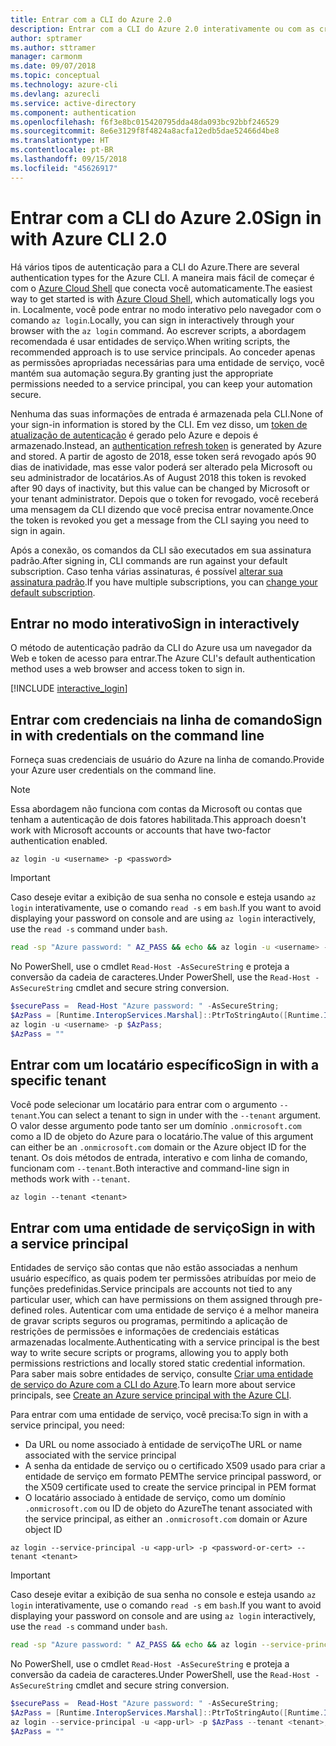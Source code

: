 ```yaml
---
title: Entrar com a CLI do Azure 2.0
description: Entrar com a CLI do Azure 2.0 interativamente ou com as credenciais locais
author: sptramer
ms.author: sttramer
manager: carmonm
ms.date: 09/07/2018
ms.topic: conceptual
ms.technology: azure-cli
ms.devlang: azurecli
ms.service: active-directory
ms.component: authentication
ms.openlocfilehash: f6f3e8bc015420795dda48da093bc92bbf246529
ms.sourcegitcommit: 8e6e3129f8f4824a8acfa12edb5dae52466d4be8
ms.translationtype: HT
ms.contentlocale: pt-BR
ms.lasthandoff: 09/15/2018
ms.locfileid: "45626917"
---
```

# <a name="sign-in-with-azure-cli-20"></a><span data-ttu-id="2657d-103">Entrar com a CLI do Azure 2.0</span><span class="sxs-lookup"><span data-stu-id="2657d-103">Sign in with Azure CLI 2.0</span></span>

<span data-ttu-id="2657d-104">Há vários tipos de autenticação para a CLI do Azure.</span><span class="sxs-lookup"><span data-stu-id="2657d-104">There are several authentication types for the Azure CLI.</span></span> <span data-ttu-id="2657d-105">A maneira mais fácil de começar é com o [Azure Cloud Shell](/azure/cloud-shell/overview) que conecta você automaticamente.</span><span class="sxs-lookup"><span data-stu-id="2657d-105">The easiest way to get started is with [Azure Cloud Shell](/azure/cloud-shell/overview), which automatically logs you in.</span></span> <span data-ttu-id="2657d-106">Localmente, você pode entrar no modo interativo pelo navegador com o comando `az login`.</span><span class="sxs-lookup"><span data-stu-id="2657d-106">Locally, you can sign in interactively through your browser with the `az login` command.</span></span> <span data-ttu-id="2657d-107">Ao escrever scripts, a abordagem recomendada é usar entidades de serviço.</span><span class="sxs-lookup"><span data-stu-id="2657d-107">When writing scripts, the recommended approach is to use service principals.</span></span> <span data-ttu-id="2657d-108">Ao conceder apenas as permissões apropriadas necessárias para uma entidade de serviço, você mantém sua automação segura.</span><span class="sxs-lookup"><span data-stu-id="2657d-108">By granting just the appropriate permissions needed to a service principal, you can keep your automation secure.</span></span>

<span data-ttu-id="2657d-109">Nenhuma das suas informações de entrada é armazenada pela CLI.</span><span class="sxs-lookup"><span data-stu-id="2657d-109">None of your sign-in information is stored by the CLI.</span></span> <span data-ttu-id="2657d-110">Em vez disso, um [token de atualização de autenticação](https://docs.microsoft.com/en-us/azure/active-directory/develop/v1-id-and-access-tokens#refresh-tokens) é gerado pelo Azure e depois é armazenado.</span><span class="sxs-lookup"><span data-stu-id="2657d-110">Instead, an [authentication refresh token](https://docs.microsoft.com/en-us/azure/active-directory/develop/v1-id-and-access-tokens#refresh-tokens) is generated by Azure and stored.</span></span> <span data-ttu-id="2657d-111">A partir de agosto de 2018, esse token será revogado após 90 dias de inatividade, mas esse valor poderá ser alterado pela Microsoft ou seu administrador de locatários.</span><span class="sxs-lookup"><span data-stu-id="2657d-111">As of August 2018 this token is revoked after 90 days of inactivity, but this value can be changed by Microsoft or your tenant administrator.</span></span> <span data-ttu-id="2657d-112">Depois que o token for revogado, você receberá uma mensagem da CLI dizendo que você precisa entrar novamente.</span><span class="sxs-lookup"><span data-stu-id="2657d-112">Once the token is revoked you get a message from the CLI saying you need to sign in again.</span></span>

<span data-ttu-id="2657d-113">Após a conexão, os comandos da CLI são executados em sua assinatura padrão.</span><span class="sxs-lookup"><span data-stu-id="2657d-113">After signing in, CLI commands are run against your default subscription.</span></span> <span data-ttu-id="2657d-114">Caso tenha várias assinaturas, é possível [alterar sua assinatura padrão](manage-azure-subscriptions-azure-cli.md).</span><span class="sxs-lookup"><span data-stu-id="2657d-114">If you have multiple subscriptions, you can [change your default subscription](manage-azure-subscriptions-azure-cli.md).</span></span>

## <a name="sign-in-interactively"></a><span data-ttu-id="2657d-115">Entrar no modo interativo</span><span class="sxs-lookup"><span data-stu-id="2657d-115">Sign in interactively</span></span>

<span data-ttu-id="2657d-116">O método de autenticação padrão da CLI do Azure usa um navegador da Web e token de acesso para entrar.</span><span class="sxs-lookup"><span data-stu-id="2657d-116">The Azure CLI's default authentication method uses a web browser and access token to sign in.</span></span>

[!INCLUDE [interactive_login](includes/interactive-login.md)]

## <a name="sign-in-with-credentials-on-the-command-line"></a><span data-ttu-id="2657d-117">Entrar com credenciais na linha de comando</span><span class="sxs-lookup"><span data-stu-id="2657d-117">Sign in with credentials on the command line</span></span>

<span data-ttu-id="2657d-118">Forneça suas credenciais de usuário do Azure na linha de comando.</span><span class="sxs-lookup"><span data-stu-id="2657d-118">Provide your Azure user credentials on the command line.</span></span>

> [!Note]
> <span data-ttu-id="2657d-119">Essa abordagem não funciona com contas da Microsoft ou contas que tenham a autenticação de dois fatores habilitada.</span><span class="sxs-lookup"><span data-stu-id="2657d-119">This approach doesn't work with Microsoft accounts or accounts that have two-factor authentication enabled.</span></span>

```azurecli
az login -u <username> -p <password>
```

> [!IMPORTANT]
> <span data-ttu-id="2657d-120">Caso deseje evitar a exibição de sua senha no console e esteja usando `az login` interativamente, use o comando `read -s` em `bash`.</span><span class="sxs-lookup"><span data-stu-id="2657d-120">If you want to avoid displaying your password on console and are using `az login` interactively, use the `read -s` command under `bash`.</span></span>
>
> ```bash
> read -sp "Azure password: " AZ_PASS && echo && az login -u <username> -p $AZ_PASS
> ```
>
> <span data-ttu-id="2657d-121">No PowerShell, use o cmdlet `Read-Host -AsSecureString` e proteja a conversão da cadeia de caracteres.</span><span class="sxs-lookup"><span data-stu-id="2657d-121">Under PowerShell, use the `Read-Host -AsSecureString` cmdlet and secure string conversion.</span></span>
>
> ```powershell
> $securePass =  Read-Host "Azure password: " -AsSecureString;
> $AzPass = [Runtime.InteropServices.Marshal]::PtrToStringAuto([Runtime.InteropServices.Marshal]::SecureStringToBSTR($securePass));
> az login -u <username> -p $AzPass;
> $AzPass = ""
> ```

## <a name="sign-in-with-a-specific-tenant"></a><span data-ttu-id="2657d-122">Entrar com um locatário específico</span><span class="sxs-lookup"><span data-stu-id="2657d-122">Sign in with a specific tenant</span></span>

<span data-ttu-id="2657d-123">Você pode selecionar um locatário para entrar com o argumento `--tenant`.</span><span class="sxs-lookup"><span data-stu-id="2657d-123">You can select a tenant to sign in under with the `--tenant` argument.</span></span> <span data-ttu-id="2657d-124">O valor desse argumento pode tanto ser um domínio `.onmicrosoft.com` como a ID de objeto do Azure para o locatário.</span><span class="sxs-lookup"><span data-stu-id="2657d-124">The value of this argument can either be an `.onmicrosoft.com` domain or the Azure object ID for the tenant.</span></span> <span data-ttu-id="2657d-125">Os dois métodos de entrada, interativo e com linha de comando, funcionam com `--tenant`.</span><span class="sxs-lookup"><span data-stu-id="2657d-125">Both interactive and command-line sign in methods work with `--tenant`.</span></span>

```azurecli
az login --tenant <tenant>
```

## <a name="sign-in-with-a-service-principal"></a><span data-ttu-id="2657d-126">Entrar com uma entidade de serviço</span><span class="sxs-lookup"><span data-stu-id="2657d-126">Sign in with a service principal</span></span>

<span data-ttu-id="2657d-127">Entidades de serviço são contas que não estão associadas a nenhum usuário específico, as quais podem ter permissões atribuídas por meio de funções predefinidas.</span><span class="sxs-lookup"><span data-stu-id="2657d-127">Service principals are accounts not tied to any particular user, which can have permissions on them assigned through pre-defined roles.</span></span> <span data-ttu-id="2657d-128">Autenticar com uma entidade de serviço é a melhor maneira de gravar scripts seguros ou programas, permitindo a aplicação de restrições de permissões e informações de credenciais estáticas armazenadas localmente.</span><span class="sxs-lookup"><span data-stu-id="2657d-128">Authenticating with a service principal is the best way to write secure scripts or programs, allowing you to apply both permissions restrictions and locally stored static credential information.</span></span> <span data-ttu-id="2657d-129">Para saber mais sobre entidades de serviço, consulte [Criar uma entidade de serviço do Azure com a CLI do Azure](create-an-azure-service-principal-azure-cli.md).</span><span class="sxs-lookup"><span data-stu-id="2657d-129">To learn more about service principals, see [Create an Azure service principal with the Azure CLI](create-an-azure-service-principal-azure-cli.md).</span></span>

<span data-ttu-id="2657d-130">Para entrar com uma entidade de serviço, você precisa:</span><span class="sxs-lookup"><span data-stu-id="2657d-130">To sign in with a service principal, you need:</span></span>

* <span data-ttu-id="2657d-131">Da URL ou nome associado à entidade de serviço</span><span class="sxs-lookup"><span data-stu-id="2657d-131">The URL or name associated with the service principal</span></span>
* <span data-ttu-id="2657d-132">A senha da entidade de serviço ou o certificado X509 usado para criar a entidade de serviço em formato PEM</span><span class="sxs-lookup"><span data-stu-id="2657d-132">The service principal password, or the X509 certificate used to create the service principal in PEM format</span></span>
* <span data-ttu-id="2657d-133">O locatário associado à entidade de serviço, como um domínio `.onmicrosoft.com` ou ID de objeto do Azure</span><span class="sxs-lookup"><span data-stu-id="2657d-133">The tenant associated with the service principal, as either an `.onmicrosoft.com` domain or Azure object ID</span></span>

```azurecli
az login --service-principal -u <app-url> -p <password-or-cert> --tenant <tenant>
```

> [!IMPORTANT]
> <span data-ttu-id="2657d-134">Caso deseje evitar a exibição de sua senha no console e esteja usando `az login` interativamente, use o comando `read -s` em `bash`.</span><span class="sxs-lookup"><span data-stu-id="2657d-134">If you want to avoid displaying your password on console and are using `az login` interactively, use the `read -s` command under `bash`.</span></span>
>
> ```bash
> read -sp "Azure password: " AZ_PASS && echo && az login --service-principal -u <app-url> -p $AZ_PASS --tenant <tenant>
> ```
>
> <span data-ttu-id="2657d-135">No PowerShell, use o cmdlet `Read-Host -AsSecureString` e proteja a conversão da cadeia de caracteres.</span><span class="sxs-lookup"><span data-stu-id="2657d-135">Under PowerShell, use the `Read-Host -AsSecureString` cmdlet and secure string conversion.</span></span>
>
> ```powershell
> $securePass =  Read-Host "Azure password: " -AsSecureString;
> $AzPass = [Runtime.InteropServices.Marshal]::PtrToStringAuto([Runtime.InteropServices.Marshal]::SecureStringToBSTR($securePass));
> az login --service-principal -u <app-url> -p $AzPass --tenant <tenant>;
> $AzPass = ""
> ```
